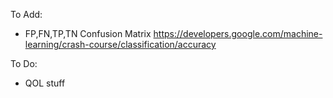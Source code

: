 To Add:

* FP,FN,TP,TN Confusion Matrix
https://developers.google.com/machine-learning/crash-course/classification/accuracy

To Do:

* QOL stuff